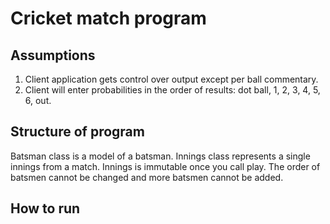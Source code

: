 # Cricket match program

## Assumptions

1.  Client application gets control over output except per ball commentary.
2.  Client will enter probabilities in the order of results: dot ball, 1, 2, 3, 4, 5, 6, out.

## Structure of program

Batsman class is a model of a batsman. Innings class represents a single innings from a match. Innings is immutable once you call play. The order of batsmen cannot be changed and more batsmen cannot be added.

## How to run
